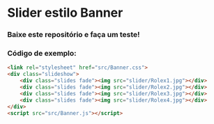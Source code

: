 # Slider estilo Banner
### Baixe este repositório e faça um teste!
### Código de exemplo:
```html
<link rel="stylesheet" href="src/Banner.css">
<div class="slideshow">
    <div class="slides fade"><img src="slider/Rolex1.jpg"></div>
    <div class="slides fade"><img src="slider/Rolex2.jpg"></div>
    <div class="slides fade"><img src="slider/Rolex3.jpg"></div>
    <div class="slides fade"><img src="slider/Rolex4.jpg"></div>
</div>
<script src="src/Banner.js"></script>
```